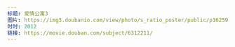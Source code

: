 ```yaml
---
标题: 爱情公寓3
图片: https://img3.doubanio.com/view/photo/s_ratio_poster/public/p1625980712.jpg
时时: 2012
链接: https://movie.douban.com/subject/6312211/
---
```

